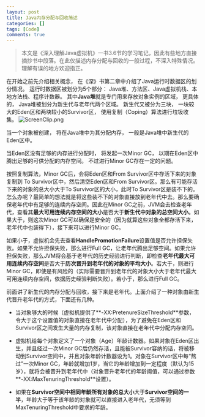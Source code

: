 ```yaml
---
layout: post
title: Java内存分配与回收简述
categories: []
tags: [Code]
comments: true
---
```


>本文是《深入理解Java虚拟机》一书3.6节的学习笔记，因此有些地方直接摘抄书中段落。在此仅描述内存分配与回收的一般过程，不深入特殊情况。理解有误的地方欢迎指正。
 
在开始之前先介绍相关概念， 在《深》书第二章中介绍了Java运行时数据区的划分情况。 运行时数据区被划分为5个部分： Java堆、方法区、Java虚拟机栈、本地方法栈、程序计数器。 其中**Java堆**就是专门用来存放对象实例的区域， 更具体的， Java堆被划分为新生代与老年代两个区域。 新生代又被分为三块， 一块较大的Eden区和两块较小的Survivor区， 使用复制（Coping）算法进行垃圾收集。 
![ScreenClip.png](http://upload-images.jianshu.io/upload_images/716099-6e51177e04e17165.png?imageMogr2/auto-orient/strip%7CimageView2/2/w/1240)
 
当一个对象被创建， 将在Java堆中为其分配内存， 一般是Java堆中新生代的Eden区中。 
 
当Eden区没有足够的内存进行分配时， 将发起一次Minor GC， 以期在Eden区中腾出足够的可供分配的内存空间。 不过进行Minor GC存在一定的问题。 

按照复制算法，Minor GC后，会将Eden区和From Survivor区中存活下来的对象复制到 To Survivor区中，然后清空Eden区和From Survivor区。那么有可能存活下来的对象的总大小大于To Survivor区的大小，此时To Survivor区是装不下的。怎么办呢？最简单的想法就是将这些装不下的对象直接放到老年代中去。那么要确保老年代中有足够的连续内存空间。因此在Minor GC之前，JVM会去检查老年代，查看其**最大可用连续内存空间的大小**是否大于**新生代中对象的总空间大小**。如果大于，则这次Minor GC可以确保是安全的（因为就算这些对象全都存活下来，老年代中也装得下），接下来可以进行Minor GC。

如果小于，虚拟机会先去查看**HandlePromotionFailure**设置值是否允许担保失败。如果不允许担保失败，那么进行Full GC，让老年代腾出足够空间。如果允许担保失败，那么JVM将会基于老年代的历史经验进行判断，即检查**老年代最大可用连续内存空间**是否大于**历次晋升到老年代的对象的平均大小**。若大于，则进行Minor GC，即使是有风险的（实际需要晋升到老年代的对象大小大于老年代最大可用连续内存空间，依据历史经验判断失败）。若小于，那么进行Full GC。

前面讲了新生代的内存分配与回收，接下来是老年代。上面介绍了一种对象由新生代晋升老年代的方式，下面还有几种。

+ 当对象够大的时候（虚拟机提供了**-XX:PretenureSizeThreshold**参数，令大于这个设置值的对象直接在老年代中分配），为了避免在Eden区和Survivor区之间发生大量的内存复制，该对象直接在老年代中分配内存空间。

+ 虚拟机给每个对象定义了一个对象（Age）年龄计数器。如果对象在Eden区出生，并且经过一次Minor GC后仍然存活，且能被Survivor容纳的话，将被移动到Survivor空间中，并且对象年龄计数器设为1。对象在Survivor区中每“熬过”一次Minor GC，年龄就增加1岁，当它的年龄增加到一定程度（默认为15岁），就将会被晋升到老年代中（对象晋升老年代的年龄阈值，可以通过参数**-XX:MaxTenuringThreshold**设置）。

+ 如果在**Survivor空间中相同年龄所有对象的总大小**大于**Survivor空间的一半**，年龄大于等于该年龄的对象就可以直接进入老年代，无须等到MaxTenuringThreshold中要求的年龄。




